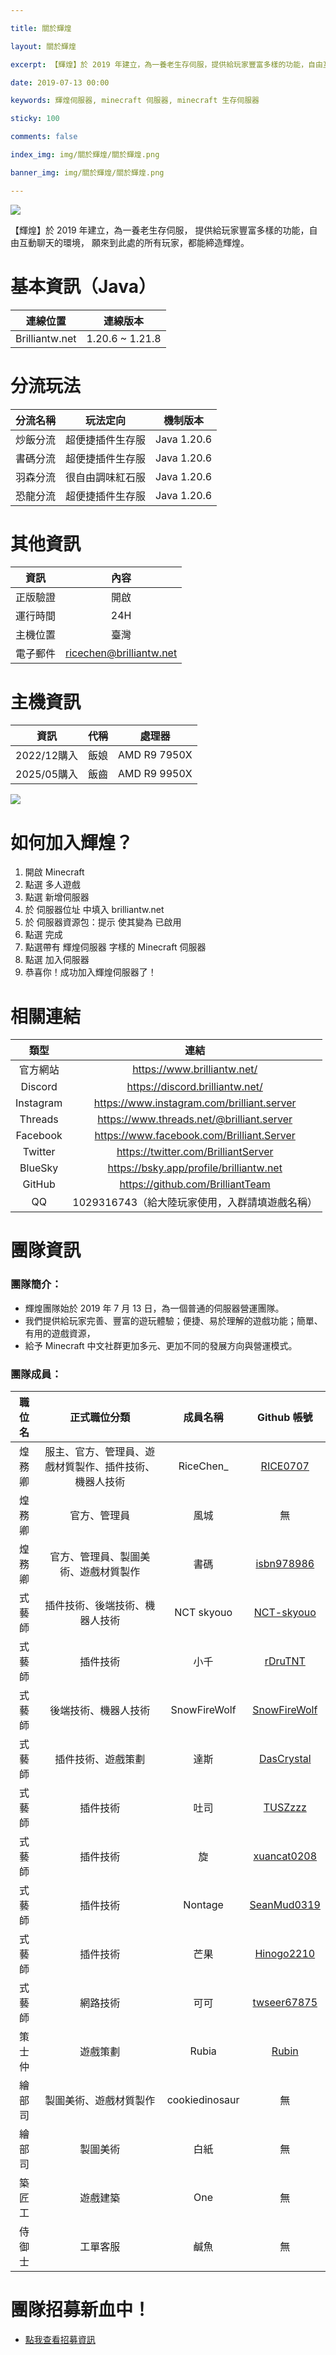 ```yaml
---

title: 關於輝煌

layout: 關於輝煌

excerpt: 【輝煌】於 2019 年建立，為一養老生存伺服，提供給玩家豐富多樣的功能，自由互動聊天的環境，願來到此處的所有玩家，都能締造輝煌。

date: 2019-07-13 00:00

keywords: 輝煌伺服器, minecraft 伺服器, minecraft 生存伺服器

sticky: 100

comments: false

index_img: img/關於輝煌/關於輝煌.png

banner_img: img/關於輝煌/關於輝煌.png

---
```


![](img/關於輝煌/橫幅.png)

【輝煌】於 2019 年建立，為一養老生存伺服，
提供給玩家豐富多樣的功能，自由互動聊天的環境，
願來到此處的所有玩家，都能締造輝煌。

# 基本資訊（Java）
連線位置|連線版本|
:------:|:------:|
|Brilliantw.net|1.20.6 ~ 1.21.8|
# 分流玩法
分流名稱|玩法定向|機制版本
:------:|:------:|:------:|
炒飯分流|超便捷插件生存服|Java 1.20.6|
書碼分流|超便捷插件生存服|Java 1.20.6|
羽森分流|很自由調味紅石服|Java 1.20.6|
恐龍分流|超便捷插件生存服|Java 1.20.6|

# 其他資訊
資訊|內容|
:------:|:------:|
|正版驗證|開啟|
|運行時間|24H|
|主機位置|臺灣|
|電子郵件|ricechen@brilliantw.net|

# 主機資訊
資訊|代稱|處理器|
:------:|:------:|:------:|
|2022/12購入|飯娘|AMD R9 7950X|
|2025/05購入|飯齒|AMD R9 9950X|

<a href="https://www.mc-list.xyz/843/info" target="_blank"><img src="https://image.mc-list.xyz/banner/1-843.png" border="0"></a>

# 如何加入輝煌？

1. 開啟 Minecraft
2. 點選 <span class="label label-info">多人遊戲</span>
3. 點選 <span class="label label-info">新增伺服器</span>
4. 於 <span class="label label-info">伺服器位址</span> 中填入 <span class="label label-success">brilliantw.net</span>
5. 於 <span class="label label-info">伺服器資源包：提示</span> 使其變為 <span class="label label-success">已啟用</span>
6. 點選 <span class="label label-info">完成</span>
7. 點選帶有 <span class="label label-info">輝煌伺服器</span> 字樣的 Minecraft 伺服器
8. 點選 <span class="label label-info">加入伺服器</span>
9. 恭喜你！成功加入輝煌伺服器了！

# 相關連結
類型|連結|
:------:|:------:|
|官方網站|https://www.brilliantw.net/|
|Discord|https://discord.brilliantw.net/|
|Instagram|https://www.instagram.com/brilliant.server|
|Threads|https://www.threads.net/@brilliant.server|
|Facebook|https://www.facebook.com/Brilliant.Server|
|Twitter|https://twitter.com/BrilliantServer|
|BlueSky|https://bsky.app/profile/brilliantw.net|
|GitHub|https://github.com/BrilliantTeam|
|QQ|1029316743（給大陸玩家使用，入群請填遊戲名稱）|

# 團隊資訊

### 團隊簡介：
- 輝煌團隊始於 2019 年 7 月 13 日，為一個普通的伺服器營運團隊。
- 我們提供給玩家完善、豐富的遊玩體驗；便捷、易於理解的遊戲功能；簡單、有用的遊戲資源，
- 給予 Minecraft 中文社群更加多元、更加不同的發展方向與營運模式。

### 團隊成員：
職位名|正式職位分類|成員名稱|Github 帳號|
:------:|:------:|:------:|:------:|
煌務卿|服主、官方、管理員、遊戲材質製作、插件技術、機器人技術|RiceChen_|[RICE0707](https://github.com/RICE0707)
煌務卿|官方、管理員|風城|無
煌務卿|官方、管理員、製圖美術、遊戲材質製作|書碼|[isbn978986](https://github.com/isbn978986)
式藝師|插件技術、後端技術、機器人技術|NCT skyouo|[NCT-skyouo](https://github.com/NCT-skyouo)
式藝師|插件技術|小千|[rDruTNT](https://github.com/rDruTNT)
式藝師|後端技術、機器人技術|SnowFireWolf|[SnowFireWolf](https://github.com/SnowFireWolf)
式藝師|插件技術、遊戲策劃|達斯|[DasCrystal](https://github.com/DasCrystal)
式藝師|插件技術|吐司|[TUSZzzz](https://github.com/TUSZzzz)
式藝師|插件技術|旋|[xuancat0208](https://github.com/xuancat0208)
式藝師|插件技術|Nontage|[SeanMud0319](https://github.com/SeanMud0319)
式藝師|插件技術|芒果|[Hinogo2210](https://github.com/Hinogo2210)
式藝師|網路技術|可可|[twseer67875](https://github.com/twseer67875)
策士仲|遊戲策劃|Rubia|[Rubin](https://github.com/Rubin7599)
繪部司|製圖美術、遊戲材質製作|cookiedinosaur|無
繪部司|製圖美術|白紙|無
築匠工|遊戲建築|One|無
侍御士|工單客服|鹹魚|無

# 團隊招募新血中！
- [點我查看招募資訊](https://www.brilliantw.net/成員招募)
